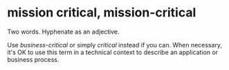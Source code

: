 # mission critical, mission-critical

Two words. Hyphenate as an adjective.

Use *business-critical* or simply *critical* instead if you can. When necessary, it's OK to use this term in a technical context to describe an application or business process.
